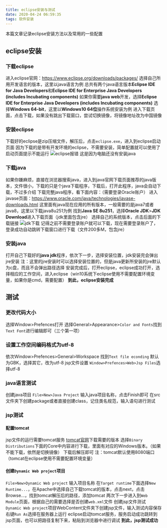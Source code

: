 ```yaml
---
title: eclipse安装与测试
date: 2020-04-24 06:59:35
tags: 软件安装
---
```

本篇文章记录eclipse安装方法以及常用的一些配置
<!--more-->
## eclipse安装
### 下载eclipse
进入eclipse官网：https://www.eclipse.org/downloads/packages/
选择自己所用开发语言的版本，这里以java语言为例
总共有两个java语言版本**Eclipse IDE for Java Developers**和**Eclipse IDE for Enterprise Java Developers (includes Incubating components)**
如果你需要**java web**开发，选择**Eclipse IDE for Enterprise Java Developers (includes Incubating components)**
选择**Windows 64-bit**，这里以**Windows10 64位**操作系统安装为例
进入下载页面，点击下载，如果没有跳出下载窗口，尝试切换镜像，将镜像地址改为中国镜像
### 安装eclipse
下载好的eclipse是zip压缩文件，解压后，点击`eclipse.exe`，进入到eclipse启动页面
因为下载的是带有开发环境的eclipse，不需要安装，简单配置就可以使用了
启动页面提示不能运行
![eclipse报错](https://i.loli.net/2020/04/24/K3VICjkMBFa6o9e.png)
这是因为电脑还没有安装java
### 下载java
如果你嫌麻烦，直接在浏览器搜索java，进入到java官网下载页面推荐的java版本，文件很小，下载的只是个java下载程序，下载后，打开此程序，java会自动下载，不过多介绍
下载完整java程序，看下面内容：（需要登录Oracle账户）
进入javase页面：https://www.oracle.com/java/technologies/javase-downloads.html
这里面有java现在应用的所有版本，一般需要的是java7或者java8，这里以下载java8u251为例
找到**Java SE 8u251**，选择**Oracle JDK**>**JDK Download**进入下载页面（jdk里面包含jre）
选择自己的系统版本，点击后面的下载链接
![jdk下载](https://i.loli.net/2020/04/24/5DonH4pZYAMm1Kj.png)
记得之前不需要登录账户就可以下载，现在需要登录账户了，登录成功自动跳转下载窗口进行下载（文件200多M，包含jre）
### 安装java
打开自己下载好的**java jdk**程序，依次下一步，选择安装位置，jdk安装完会弹出jre安装
注：这里的jre安装时可以选择安装位置的，但是java更新所安装的jre默认为c盘，而且不会弹出路径选择
安装完成后，打开eclipse，eclipse成功打开，选择相应的工作空间，进入eclipse（win10系统下eclipse使用不需要配置环境变量，如果你是cmd，需要配置）
**到此，eclipse安装完成**
## 测试
### 更改代码大小
选择Window>Prefences打开
选择General>Appearance>`Color and Fonts`找到`Text Font`进行编辑即可（三个第一项）
### 设置工作空间编码格式为utf-8
依次Window>Prefences>General>Workspace
找到`Text file econding`
默认为GBK，选择其它，改为utf-8
jsp文件设置
`Window>Prefences>Web>Jsp Files`选择utf-8
### java语言测试
创建java项目
`File>New>Java Project`
输入java项目名称，点击Finish即可
在src文件夹下创建package或者直接创建class，记住类名规范，输入语句进行测试
### jsp测试
#### 配置tomcat
jsp文件的运行需要tomcat服务
[tomcat官网](http://tomcat.apache.org/)下载需要的版本
选择`Binary Distributions`下面的Core中内容进行下载，里面有对应的Windows版本。（如果不能下载，依然是切换镜像）
下载后解压即可
注：tomcat默认使用8080端口（tomcat在eclipse使用不需要配置环境变量）
#### 创建`Dynamic Web project`项目
`File>New>Dynamic Web project`
输入项目名称
在`Target runtime`下面选择`New Runtime...`，在Apache中选择自己下载tomcat的版本，点击next，点击Browse...，找到tomcat解压后的路径，添加tomcat
两次下一步进入到`Web Module`页面，根据自己的需要选择是否创建`web.xml`文件
创建jsp文件测试
`Dynamic Web project`项目WebContent文件夹下创建jsp文件，输入测试内容保存
右键`Run As`选择在服务器上运行
eclipse启动tomcat服务，服务启动成功跳转到jsp页面，也可以把路径复制下来，粘贴到浏览器中进行调试
**到此，jsp测试成功**